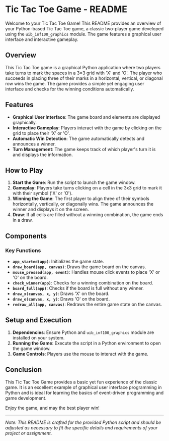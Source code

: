 # Tic Tac Toe Game - README

Welcome to your Tic Tac Toe Game! This README provides an overview of your Python-based Tic Tac Toe game, a classic two-player game developed using the `uib_inf100_graphics` module. The game features a graphical user interface and interactive gameplay.

## Overview

This Tic Tac Toe game is a graphical Python application where two players take turns to mark the spaces in a 3×3 grid with 'X' and 'O'. The player who succeeds in placing three of their marks in a horizontal, vertical, or diagonal row wins the game. The game provides a simple yet engaging user interface and checks for the winning conditions automatically.

## Features

- **Graphical User Interface**: The game board and elements are displayed graphically.
- **Interactive Gameplay**: Players interact with the game by clicking on the grid to place their 'X' or 'O'.
- **Automatic Win Detection**: The game automatically detects and announces a winner.
- **Turn Management**: The game keeps track of which player's turn it is and displays the information.

## How to Play

1. **Start the Game**: Run the script to launch the game window.
2. **Gameplay**: Players take turns clicking on a cell in the 3x3 grid to mark it with their symbol ('X' or 'O').
3. **Winning the Game**: The first player to align three of their symbols horizontally, vertically, or diagonally wins. The game announces the winner and displays it on the screen.
4. **Draw**: If all cells are filled without a winning combination, the game ends in a draw.

## Components

### Key Functions

- **`app_started(app)`**: Initializes the game state.
- **`draw_board(app, canvas)`**: Draws the game board on the canvas.
- **`mouse_pressed(app, event)`**: Handles mouse click events to place 'X' or 'O' on the board.
- **`check_winner(app)`**: Checks for a winning combination on the board.
- **`board_full(app)`**: Checks if the board is full without any winner.
- **`draw_x(canvas, x, y)`**: Draws 'X' on the board.
- **`draw_o(canvas, x, y)`**: Draws 'O' on the board.
- **`redraw_all(app, canvas)`**: Redraws the entire game state on the canvas.

## Setup and Execution

1. **Dependencies**: Ensure Python and `uib_inf100_graphics` module are installed on your system.
2. **Running the Game**: Execute the script in a Python environment to open the game window.
3. **Game Controls**: Players use the mouse to interact with the game.

## Conclusion

This Tic Tac Toe Game provides a basic yet fun experience of the classic game. It is an excellent example of graphical user interface programming in Python and is ideal for learning the basics of event-driven programming and game development.

Enjoy the game, and may the best player win!

---

*Note: This README is crafted for the provided Python script and should be adjusted as necessary to fit the specific details and requirements of your project or assignment.*
